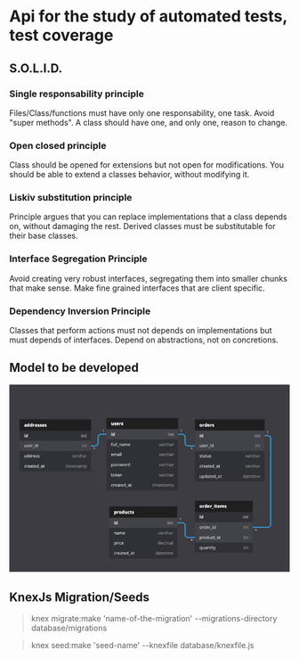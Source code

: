 # Api for the study of automated tests, test coverage

## S.O.L.I.D.

### Single responsability principle
Files/Class/functions must have only one responsability, one task. Avoid "super methods". 
A class should have one, and only one, reason to change.

### Open closed principle
Class should be opened for extensions but not open for modifications. 
You should be able to extend a classes behavior, without modifying it.

### Liskiv substitution principle
Principle argues that you can replace implementations that a class depends on, without damaging the rest.
Derived classes must be substitutable for their base classes.

### Interface Segregation Principle
Avoid creating very robust interfaces, segregating them into smaller chunks that make sense.
Make fine grained interfaces that are client specific.

### Dependency Inversion Principle
Classes that perform actions must not depends on implementations but must depends of interfaces. Depend on abstractions, not on concretions.

## Model to be developed

![schema](./resources/api-order-schema.png)

## KnexJs Migration/Seeds

> knex migrate:make 'name-of-the-migration' --migrations-directory database/migrations

> knex seed:make 'seed-name' --knexfile database/knexfile.js

